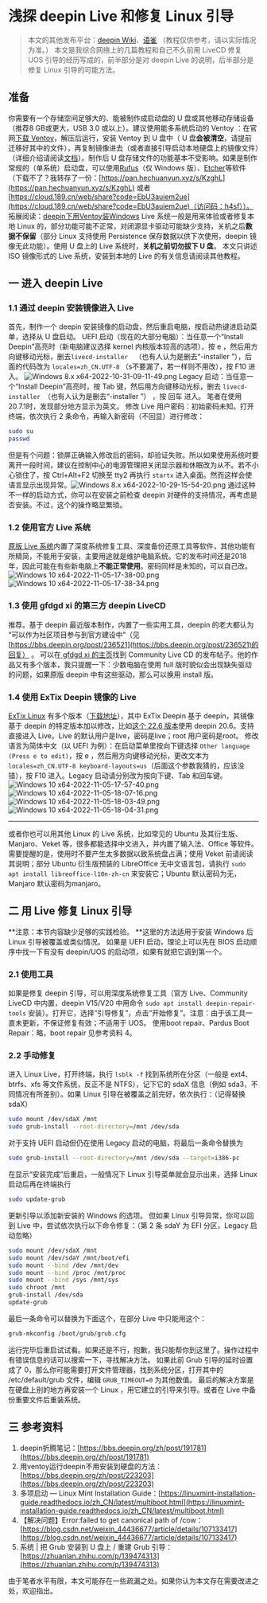 # 浅探 deepin Live 和修复 Linux 引导
> 本文的其他发布平台：[deepin Wiki](https://wiki.deepin.org/zh/04_%E6%8C%89%E5%90%AF%E5%8A%A8%E9%A1%BA%E5%BA%8F%E5%88%92%E5%88%86/00_%E7%B3%BB%E7%BB%9F%E5%90%AF%E5%8A%A8%E5%89%8D/01_%E5%90%AF%E5%8A%A8%E9%A1%B9%E7%9B%B8%E5%85%B3/%E6%B5%85%E6%8E%A2deepin-Live%E5%92%8C%E4%BF%AE%E5%A4%8DLinux%E5%BC%95%E5%AF%BC)、[语雀](https://www.yuque.com/pzm9012/ct5ume/ihc99w)
> （教程仅供参考，请以实际情况为准。）
本文是我综合网络上的几篇教程和自己不久前用 LiveCD 修复 UOS 引导的经历写成的，前半部分是对 deepin Live 的说明，后半部分是修复 Linux 引导的可能方法。
## 准备

你需要有一个存储空间足够大的、能被制作成启动盘的 U 盘或其他移动存储设备（推荐8 GB或更大，USB 3.0 或以上）。建议使用能多系统启动的 Ventoy ：在官网[下载 Ventoy](https://ventoy.net/cn/download.html)，解压后运行，安装 Ventoy 到 U 盘中（ U 盘**会被清空**，请提前迁移好其中的文件），再复制镜像进去（或者直接引导启动本地硬盘上的镜像文件）（详细介绍请阅读[文档](https://ventoy.net/cn/doc_news.html)）。制作后 U 盘存储文件的功能基本不受影响。如果是制作常规的（单系统）启动盘，可以使用[Rufus](http://rufus.ie/zh/)（仅 Windows 版）、[Etcher](https://www.balena.io/etcher/)等软件（下载不了？我转存了一份：[https://pan.hechuanyun.xyz/s/KzghL](https://pan.hechuanyun.xyz/s/KzghL) 或者 [https://cloud.189.cn/web/share?code=EbU3auiem2ue](https://cloud.189.cn/web/share?code=EbU3auiem2ue)（访问码：h4sf））。
拓展阅读：[deepin下用Ventoy装Windows](https://www.yuque.com/pzm9012/ct5ume/uf10gv)
Live 系统一般是用来体验或者修复本地 Linux 的，部分功能可能不正常，对闭源显卡驱动可能缺少支持，关机之后**数据不保留**（部分 Linux 支持使用 Persistence 保存数据以供下次使用，deepin 镜像无此功能）。使用 U 盘上的 Live 系统时，**关机之前切勿拔下 U 盘**。
本文只讲述 ISO 镜像形式的 Live 系统，安装到本地的 Live 的有关信息请阅读其他教程。

## 一  进入 deepin Live

### 1.1 通过 deepin 安装镜像进入 Live 

首先，制作一个 deepin 安装镜像的启动盘，然后重启电脑，按启动热键进启动菜单，选择从 U 盘启动。
UEFI 启动（现在的大部分电脑）：当任意一个“Install Deepin”高亮时（新电脑建议选择 kernel 内核版本较高的选项），按 e ，然后用方向键移动光标，删去`livecd-installer  `（也有人认为是删去“-installer ”），后面的代码改为 `locales=zh_CN.UTF-8` （s不要漏了，若一样则不用改），按 F10 进入。 ![Windows 8.x x64-2022-10-31-09-11-49.png](https://storage.deepin.org/thread/202212041202141661_Windows8.xx64-2022-10-31-09-11-49.png)
Legacy 启动：当任意一个“Install Deepin”高亮时，按 Tab 键，然后用方向键移动光标，删去 `livecd-installer `（也有人认为是删去“-installer ”） ，按 回车 进入。
笔者在使用20.7.1时，发现部分地方显示为英文。
修改 Live 用户密码：初始密码未知。打开终端，依次执行 2 条命令，再输入新密码（不回显）进行修改：

```sh
sudo su
passwd
```

但是有个问题：锁屏正确输入修改后的密码，却验证失败。所以如果使用系统时要离开一段时间，建议在控制中心的电源管理把关闭显示器和休眠改为从不。若不小心锁住了，按 Ctrl+Alt+F2 切换至 tty2 再执行 `startx` 进入桌面。然而这样会使语言显示出现异常。![Windows 8.x x64-2022-10-29-15-54-20.png](https://storage.deepin.org/thread/2022120412022160_Windows8.xx64-2022-10-29-15-54-20.png)
通过这种不一样的启动方式，你可以在安装之前检查 deepin 对硬件的支持情况，再考虑是否安装。不过，这个的操作略显繁琐。

### 1.2 使用官方 Live 系统

[原版 Live 系统](https://cdimage.deepin.com/live-system/deepin-live-system-2.0-amd64.iso)内置了深度系统修复工具、深度备份还原工具等软件，其他功能有所精简，不能用于安装，主要用途就是维护电脑系统。它的发布时间还是2018年，因此可能在有些新电脑上**不能正常使用**。密码同样是未知的，可以自己改。![Windows 10 x64-2022-11-05-17-38-00.png](https://storage.deepin.org/thread/202212041206042954_Windows10x64-2022-11-05-17-38-00.png)
![Windows 10 x64-2022-11-05-17-38-34.png](https://storage.deepin.org/thread/202212041207311464_Windows10x64-2022-11-05-17-38-34.png)

### 1.3 使用 gfdgd xi 的第三方 deepin LiveCD

推荐。基于 deepin 最近版本制作，内置了一些实用工具，deepin 的老大都认为 “可以作为社区项目参与到官方建设中”（见[https://bbs.deepin.org/post/236521](https://bbs.deepin.org/post/236521)的回复） 。
可以在[ gfdgd xi 的主页](https://bbs.deepin.org/user/239113)找到 Community Live CD 的发布帖子。他的作品又有多个版本，我只提醒一下：少数电脑在使用 full 版时貌似会出现缺失驱动的问题，如果原版 deepin 中有这些驱动，那么可以换用 install 版。

### 1.4 使用 ExTix Deepin 镜像的 Live 

[ExTix Linux](https://www.extix.se/) 有多个版本（[下载地址](https://sourceforge.net/projects/extix/files/)），其中 ExTix Deepin 基于 deepin，其镜像基于 deepin 的特定版本加以修改，比如[这个 22.6 版本](https://www.extix.se/extix-deepin-22-6-live-based-on-deepin-20-6-latest-with-refracta-snapshot-and-kernel-5-18-1-amd64-exton-build-220610/)使用 deepin 20.6。支持直接进入 Live。Live 的默认用户是live，密码是live；root 用户密码是root。
修改语言为简体中文（以 UEFI 为例）：在启动菜单里按向下键选择 `Other language (Press e to edit)`，按 e ，然后用方向键移动光标，更改文本为 `locales=zh_CN.UTF-8 keyboard-layouts=us`（后面这个参数我猜的，应该没错），按 F10 进入。Legacy 启动请分别改为按向下键、Tab 和回车键。
![Windows 10 x64-2022-11-05-17-57-40.png](https://storage.deepin.org/thread/202212041242529516_Windows10x64-2022-11-05-17-57-40.png)
![Windows 10 x64-2022-11-05-18-07-16.png](https://storage.deepin.org/thread/202212041242521757_Windows10x64-2022-11-05-18-07-16.png)
![Windows 10 x64-2022-11-05-18-03-49.png](https://storage.deepin.org/thread/202212041242529551_Windows10x64-2022-11-05-18-03-49.png)
![Windows 10 x64-2022-11-05-18-04-31.png](https://storage.deepin.org/thread/202212041242512060_Windows10x64-2022-11-05-18-04-31.png)

---

或者你也可以用其他 Linux 的 Live 系统，比如常见的 Ubuntu 及其衍生版、Manjaro、Veket 等，很多都能选择中文进入，并内置了输入法、Office 等软件。需要提醒的是，使用时不要产生太多数据以致系统盘占满；使用 Veket 前请阅读其说明；部分 Ubuntu 衍生版预装的 LibreOffice 无中文语言包，请执行 `sudo apt install libreoffice-l10n-zh-cn` 来安装它；Ubuntu 默认密码为无，Manjaro 默认密码为manjaro。

## 二  用 Live 修复 Linux 引导

**注意：本节内容缺少足够的实践检验。 **这里的方法适用于安装 Windows 后 Linux 引导被覆盖或类似情况。
如果是 UEFI 启动，理论上可以先在 BIOS 启动顺序中找一下有没有 deepin/UOS 的启动项，如果有就把它调到第一个。

### 2.1 使用工具

如果是修复 deepin 引导，可以用深度系统修复工具（官方 Live、Community LiveCD 中内置，deepin V15/V20 中用命令 `sudo apt install deepin-repair-tools` 安装）。打开它，选择“引导修复”，点击“开始修复”。注意：由于该工具一直未更新，不保证修复有效；不适用于 UOS。
使用boot repair、Pardus Boot Repair：略，boot repair 见参考资料 4。

### 2.2 手动修复

进入 Linux Live，打开终端，执行 `lsblk -f` 找到系统所在分区（一般是 ext4、btrfs、xfs 等文件系统，反正不是 NTFS），记下它的 sdaX 信息（例如 sda3，不同情况有所差别）。如果 Linux 引导在被覆盖之前完好，依次执行：（记得替换 sdaX）

```sh
sudo mount /dev/sdaX /mnt
sudo grub-install --root-directory=/mnt /dev/sda
```

对于支持 UEFI 启动但仍在使用 Legacy 启动的电脑，将最后一条命令替换为

```sh
sudo grub-install --root-directory=/mnt /dev/sda --target=i386-pc
```

在显示“安装完成”后重启，一般情况下 Linux 引导菜单就会显示出来，选择 Linux 启动后再在终端执行 

```sh
sudo update-grub
```

更新引导以添加新安装的 Windows 的选项。
但如果 Linux 引导异常，你可以回到 Live 中，尝试依次执行以下命令修复：（第 2 条 sdaY 为 EFI 分区，Legacy 启动忽略）

```sh
sudo mount /dev/sdaX /mnt
sudo mount /dev/sdaY /mnt/boot/efi
sudo mount --bind /dev /mnt/dev
sudo mount --bind /proc /mnt/proc
sudo mount --bind /sys /mnt/sys
sudo chroot /mnt
grub-install /dev/sda
update-grub
```

最后一条命令可以替换为下面这个，在部分 Live 中只能用这个：

```sh
grub-mkconfig /boot/grub/grub.cfg
```

运行完毕后重启试试看。如果还是不行，抱歉，我只能帮你到这里了。操作过程中有错误信息的话可以搜索一下，寻找解决方法。
如果此前 Grub 引导的延时设置成了 0，那么你可能需要打开文件管理器，找到系统分区，打开其中的 /etc/default/grub 文件，编辑 `GRUB_TIMEOUT=0` 为其他数值。
最后的解决方案是在硬盘上别的地方再安装一个 Linux ，用它建立的引导来引导。或者在 Live 中备份重要文件后重装系统。

## 三  参考资料

1. deepin折腾笔记：[https://bbs.deepin.org/zh/post/191781](https://bbs.deepin.org/zh/post/191781)
2. 用ventoy运行deepin不用安装到硬盘的方法：[https://bbs.deepin.org/zh/post/223203](https://bbs.deepin.org/zh/post/223203)
3. 多项启动 — Linux Mint Installation Guide：[https://linuxmint-installation-guide.readthedocs.io/zh_CN/latest/multiboot.html](https://linuxmint-installation-guide.readthedocs.io/zh_CN/latest/multiboot.html)
4. 【解决问题】Error:failed to get canonical path of /cow： [https://blog.csdn.net/weixin_44436677/article/details/107133417](https://blog.csdn.net/weixin_44436677/article/details/107133417)
5. 系统 | 把 Grub 安装到 U 盘上 / 重建 Grub 引导：[https://zhuanlan.zhihu.com/p/139474313](https://zhuanlan.zhihu.com/p/139474313)

由于笔者水平有限，本文可能存在一些疏漏之处。如果你认为本文存在需要改进之处，欢迎指出。